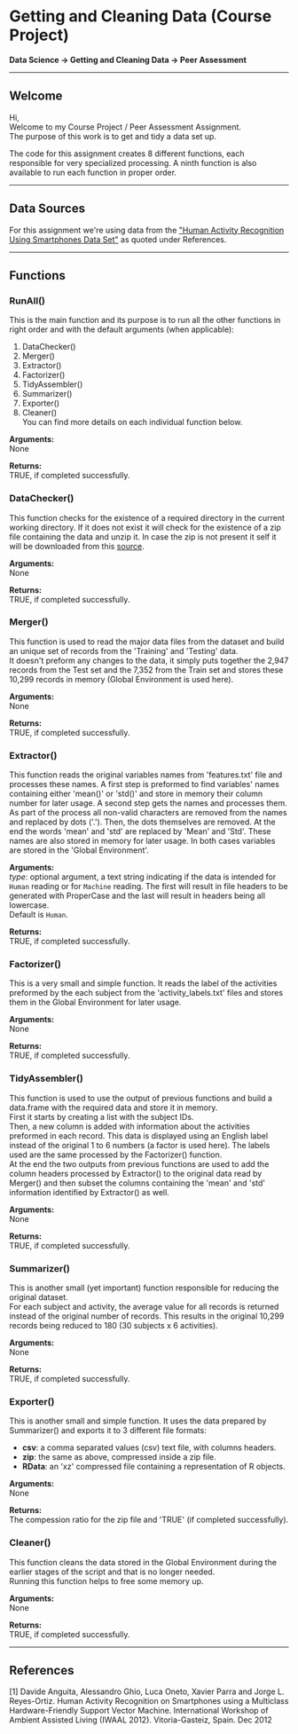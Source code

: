 # Getting and Cleaning Data (Course Project)  
**Data Science -> Getting and Cleaning Data -> Peer Assessment**   
   
   
-------------------  
## Welcome  

Hi,  
Welcome to my Course Project / Peer Assessment Assignment.  
The purpose of this work is to get and tidy a data set up.

The code for this assignment creates 8 different functions, each responsible for very specialized processing. A ninth function is also available to run each function in proper order.

   
-------------------
## Data Sources
For this assignment we're using data from the ["Human Activity Recognition Using Smartphones Data Set"](http://archive.ics.uci.edu/ml/datasets/Human+Activity+Recognition+Using+Smartphones) as quoted under References.


-------------------
## Functions

### RunAll()
This is the main function and its purpose is to run all the other functions in right order and with the default arguments (when applicable):  
1. DataChecker()  
2. Merger()  
3. Extractor()  
4. Factorizer()  
5. TidyAssembler()  
6. Summarizer()  
7. Exporter()  
8. Cleaner()  
You can find more details on each individual function below.
  
**Arguments:**  
None

**Returns:**  
TRUE, if completed successfully.   


### DataChecker()
This function checks for the existence of a required directory in the current working directory. If it does not exist it will check for the existence of a zip file containing the data and unzip it. In case the zip is not present it self it will be downloaded from this [source](https://d396qusza40orc.cloudfront.net/getdata%2Fprojectfiles%2FUCI%20HAR%20Dataset.zip).
  
**Arguments:**  
None

**Returns:**  
TRUE, if completed successfully.   


### Merger()
This function is used to read the major data files from the dataset and build an unique set of records from the 'Training' and 'Testing' data.  
It doesn't preform any changes to the data, it simply puts together the 2,947 records from the Test set and the 7,352 from the Train set and stores these 10,299 records in memory (Global Environment is used here).
  
**Arguments:**  
None

**Returns:**  
TRUE, if completed successfully.   


### Extractor()
This function reads the original variables names from 'features.txt' file and processes these names.
A first step is preformed to find variables' names containing either 'mean()' or 'std()' and store in memory their column number for later usage.
A second step gets the names and processes them. As part of the process all non-valid characters are removed from the names and replaced by dots ('.'). Then, the dots themselves are removed. At the end the words 'mean' and 'std' are replaced by 'Mean' and 'Std'. These names are also stored in memory for later usage.
In both cases variables are stored in the 'Global Environment'.  
  
**Arguments:**  
_type_: optional argument, a text string indicating if the data is intended for `Human` reading or for `Machine` reading. The first will result in file headers to be generated with ProperCase and the last will result in headers being all lowercase.  
Default is `Human`.

**Returns:**  
TRUE, if completed successfully.   


### Factorizer()   
This is a very small and simple function. It reads the label of the activities preformed by the each subject from the 'activity_labels.txt' files and stores them in the Global Environment for later usage.
  
**Arguments:**  
None

**Returns:**  
TRUE, if completed successfully.   


### TidyAssembler()
This function is used to use the output of previous functions and build a data.frame with the required data and store it in memory.  
First it starts by creating a list with the subject IDs.  
Then, a new column is added with information about the activities preformed in each record. This data is displayed using an English label instead of the original 1 to 6 numbers (a factor is used here). The labels used are the same processed by the Factorizer() function.  
At the end the two outputs from previous functions are used to add the column headers processed by Extractor() to the original data read by Merger() and then subset the columns containing the 'mean' and 'std' information identified by Extractor() as well.
  
**Arguments:**  
None

**Returns:**  
TRUE, if completed successfully.   


### Summarizer()
This is another small (yet important) function responsible for reducing the original dataset.  
For each subject and activity, the average value for all records is returned instead of the original number of records. This results in the original 10,299 records being reduced to 180 (30 subjects x 6 activities).

**Arguments:**  
None

**Returns:**  
TRUE, if completed successfully.   


### Exporter()
This is another small and simple function. It uses the data prepared by Summarizer() and exports it to 3 different file formats:
* **csv**: a comma separated values (csv) text file, with columns headers.
* **zip**: the same as above, compressed inside a zip file.
* **RData**: an 'xz' compressed file containing a representation of R objects.
  
**Arguments:**  
None

**Returns:**  
The compession ratio for the zip file and 'TRUE' (if completed successfully).   


### Cleaner()
This function cleans the data stored in the Global Environment during the earlier stages of the script and that is no longer needed.  
Running this function helps to free some memory up.
  
**Arguments:**  
None

**Returns:**  
TRUE, if completed successfully.   


-------------------
## References

[1] Davide Anguita, Alessandro Ghio, Luca Oneto, Xavier Parra and Jorge L. Reyes-Ortiz. Human Activity Recognition on Smartphones using a Multiclass Hardware-Friendly Support Vector Machine. International Workshop of Ambient Assisted Living (IWAAL 2012). Vitoria-Gasteiz, Spain. Dec 2012
